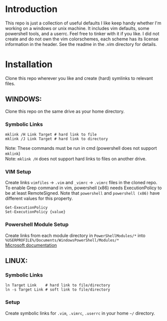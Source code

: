 # Introduction
This repo is just a collection of useful defaults I like keep handy whether I'm working on a windows or unix machine. It includes vim defaults, some powershell tools, and a userrc. Feel free to tinker with it if you like. I did not create and do not own the vim colorschemes, each scheme has its license information in the header. See the readme in the .vim directory for details.

# Installation
Clone this repo wherever you like and create (hard) symlinks to relevant files.

## WINDOWS:
Clone this repo on the same drive as your home directory. 

### Symbolic Links
```
mklink /H Link Target # hard link to file
mklink /J Link Target # hard link to directory
```
Note: These commands must be run in cmd (powershell does not support `mklink`)  
Note: `mklink /H` does not support hard links to files on another drive.  

### VIM Setup
Create links `vimfiles` -> `.vim` and `_vimrc` -> `.vimrc` files in the cloned repo.  
To enable Grep command in vim, powershell (x86) needs ExecutionPolicy to be at least RemoteSigned. Note that `powershell` and `powershell (x86)` have different values for this property.
``` 
Get-ExecutionPolicy 
Set-ExecutionPolicy {value}
```

### Powershell Module Setup
Create links from each module directory in `PowerShellModules/*` into `%USERPROFILE%/Documents/WindowsPowerShell/Modules/*`  
[Microsoft documentation](https://docs.microsoft.com/en-us/powershell/scripting/learn/ps101/09-functions?view=powershell-7.1)

## LINUX:
### Symbolic Links
```
ln Target Link    # hard link to file/directory
ln -s Target Link # soft link to file/directory
```

### Setup
Create symbolic links for `.vim`, `.vimrc`, `.userrc` in your home `~/` directory.
